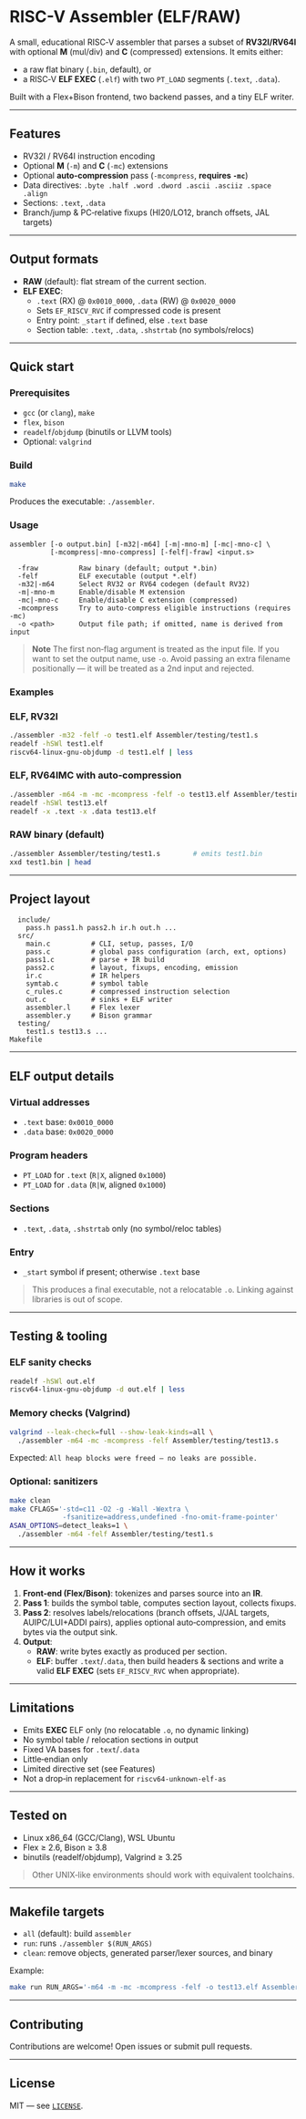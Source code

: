 # RISC-V Assembler (ELF/RAW)

A small, educational RISC‑V assembler that parses a subset of **RV32I/RV64I** with optional **M** (mul/div) and **C** (compressed) extensions. It emits either:

- a raw flat binary (`.bin`, default), or
- a RISC‑V **ELF EXEC** (`.elf`) with two `PT_LOAD` segments (`.text`, `.data`).

Built with a Flex+Bison frontend, two backend passes, and a tiny ELF writer.

---

## Features

- RV32I / RV64I instruction encoding
- Optional **M** (`-m`) and **C** (`-mc`) extensions
- Optional **auto‑compression** pass (`-mcompress`, **requires `-mc`**)
- Data directives: `.byte .half .word .dword .ascii .asciiz .space .align`
- Sections: `.text`, `.data`
- Branch/jump & PC‑relative fixups (HI20/LO12, branch offsets, JAL targets)

---

## Output formats

- **RAW** (default): flat stream of the current section.
- **ELF EXEC**:
  - `.text` (RX) @ `0x0010_0000`, `.data` (RW) @ `0x0020_0000`
  - Sets `EF_RISCV_RVC` if compressed code is present
  - Entry point: `_start` if defined, else `.text` base
  - Section table: `.text`, `.data`, `.shstrtab` (no symbols/relocs)

---

## Quick start

### Prerequisites

- `gcc` (or `clang`), `make`
- `flex`, `bison`
- `readelf`/`objdump` (binutils or LLVM tools)
- Optional: `valgrind`

### Build

```bash
make
```

Produces the executable: `./assembler`.

### Usage

```text
assembler [-o output.bin] [-m32|-m64] [-m|-mno-m] [-mc|-mno-c] \
          [-mcompress|-mno-compress] [-felf|-fraw] <input.s>

  -fraw          Raw binary (default; output *.bin)
  -felf          ELF executable (output *.elf)
  -m32|-m64      Select RV32 or RV64 codegen (default RV32)
  -m|-mno-m      Enable/disable M extension
  -mc|-mno-c     Enable/disable C extension (compressed)
  -mcompress     Try to auto-compress eligible instructions (requires -mc)
  -o <path>      Output file path; if omitted, name is derived from input
```

> **Note**
> The first non‑flag argument is treated as the input file. If you want to set the output name, use `-o`. Avoid passing an extra filename positionally — it will be treated as a 2nd input and rejected.

### Examples

### ELF, RV32I

```bash
./assembler -m32 -felf -o test1.elf Assembler/testing/test1.s
readelf -hSWl test1.elf
riscv64-linux-gnu-objdump -d test1.elf | less
```

### ELF, RV64IMC with auto‑compression

```bash
./assembler -m64 -m -mc -mcompress -felf -o test13.elf Assembler/testing/test13.s
readelf -hSWl test13.elf
readelf -x .text -x .data test13.elf
```

### RAW binary (default)

```bash
./assembler Assembler/testing/test1.s        # emits test1.bin
xxd test1.bin | head
```

---

## Project layout

```Assembler/
  include/
    pass.h pass1.h pass2.h ir.h out.h ...
  src/
    main.c          # CLI, setup, passes, I/O
    pass.c          # global pass configuration (arch, ext, options)
    pass1.c         # parse + IR build
    pass2.c         # layout, fixups, encoding, emission
    ir.c            # IR helpers
    symtab.c        # symbol table
    c_rules.c       # compressed instruction selection
    out.c           # sinks + ELF writer
    assembler.l     # Flex lexer
    assembler.y     # Bison grammar
  testing/
    test1.s test13.s ...
Makefile
```

---

## ELF output details

### Virtual addresses

- `.text` base: `0x0010_0000`
- `.data` base: `0x0020_0000`

### Program headers

- `PT_LOAD` for `.text` (`R|X`, aligned `0x1000`)
- `PT_LOAD` for `.data` (`R|W`, aligned `0x1000`)

### Sections

- `.text`, `.data`, `.shstrtab` only (no symbol/reloc tables)

### Entry

- `_start` symbol if present; otherwise `.text` base

> This produces a final executable, not a relocatable `.o`. Linking against libraries is out of scope.

---

## Testing & tooling

### ELF sanity checks

```bash
readelf -hSWl out.elf
riscv64-linux-gnu-objdump -d out.elf | less
```

### Memory checks (Valgrind)

```bash
valgrind --leak-check=full --show-leak-kinds=all \
  ./assembler -m64 -mc -mcompress -felf Assembler/testing/test13.s
```

Expected: `All heap blocks were freed — no leaks are possible.`

### Optional: sanitizers

```bash
make clean
make CFLAGS='-std=c11 -O2 -g -Wall -Wextra \
             -fsanitize=address,undefined -fno-omit-frame-pointer'
ASAN_OPTIONS=detect_leaks=1 \
  ./assembler -m64 -felf Assembler/testing/test1.s
```

---

## How it works

1. **Front‑end (Flex/Bison)**: tokenizes and parses source into an **IR**.
2. **Pass 1**: builds the symbol table, computes section layout, collects fixups.
3. **Pass 2**: resolves labels/relocations (branch offsets, J/JAL targets, AUIPC/LUI+ADDI pairs), applies optional auto‑compression, and emits bytes via the output sink.
4. **Output**:
   - **RAW**: write bytes exactly as produced per section.
   - **ELF**: buffer `.text`/`.data`, then build headers & sections and write a valid **ELF EXEC** (sets `EF_RISCV_RVC` when appropriate).

---

## Limitations

- Emits **EXEC** ELF only (no relocatable `.o`, no dynamic linking)
- No symbol table / relocation sections in output
- Fixed VA bases for `.text`/`.data`
- Little‑endian only
- Limited directive set (see Features)
- Not a drop‑in replacement for `riscv64-unknown-elf-as`

---

## Tested on

- Linux x86_64 (GCC/Clang), WSL Ubuntu
- Flex ≥ 2.6, Bison ≥ 3.8
- binutils (readelf/objdump), Valgrind ≥ 3.25

> Other UNIX‑like environments should work with equivalent toolchains.

---

## Makefile targets

- `all` (default): build `assembler`
- `run`: runs `./assembler $(RUN_ARGS)`
- `clean`: remove objects, generated parser/lexer sources, and binary

Example:

```bash
make run RUN_ARGS='-m64 -m -mc -mcompress -felf -o test13.elf Assembler/testing/test13.s'
```

---

## Contributing

Contributions are welcome! Open issues or submit pull requests.

---

## License

MIT — see [`LICENSE`](LICENSE).
